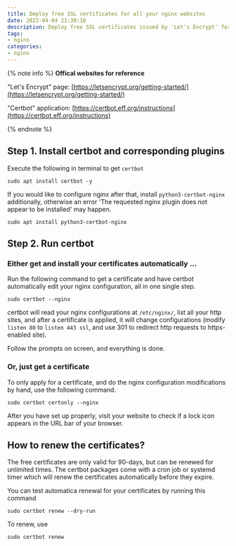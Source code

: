 ```yaml
---
title: Deploy free SSL certificates for all your nginx websites
date: 2022-04-04 21:39:18
description: Deploy free SSL certificates issued by 'Let's Encrypt' for all of your sites, automatically, and renew certificates with a simple command.
tags: 
- nginx 
categories: 
- nginx
---
```


{% note info %}
**Offical websites for reference**

"Let's Encrypt" page: [https://letsencrypt.org/getting-started/](https://letsencrypt.org/getting-started/)

"Certbot" application: [https://certbot.eff.org/instructions](https://certbot.eff.org/instructions)

{% endnote %}


## Step 1. Install certbot and corresponding plugins

Execute the following in terminal to get `certbot`

```shell
sudo apt install certbot -y
```

If you would like to configure nginx after that, install `python3-certbot-nginx` additionally, otherwise an error 'The requested nginx plugin does not appear to be installed' may happen.

```shell
sudo apt install python3-certbot-nginx
```

## Step 2. Run certbot

### Either get and install your certificates automatically ...

Run the following command to get a certificate and have certbot automatically edit your nginx configuration, all in one single step.

```
sudo certbot --nginx
```

certbot will read your nginx configurations at `/etc/nginx/`, list all your http sites, and after a certificate is applied, it will change configurations (modify `listen 80` to `listen 443 ssl`, and use 301 to redirect http requests to https-enabled site).

Follow the prompts on screen, and everything is done.

### Or, just get a certificate

To only apply for a certificate, and do the nginx configuration modifications by hand, use the following command.

```shell
sudo certbot certonly --nginx
```

After you have set up properly, visit your website to check if a lock icon appears in the URL bar of your browser.

## How to renew the certificates?

The free certificates are only valid for 90-days, but can be renewed for unlimited times. The certbot packages come with a cron job or systemd timer which will renew the certificates automatically before they expire.

You can test automatica renewal for your certificates by running this command

```shell
sudo certbot renew --dry-run
```

To renew, use 

```shell
sudo certbot renew
```
